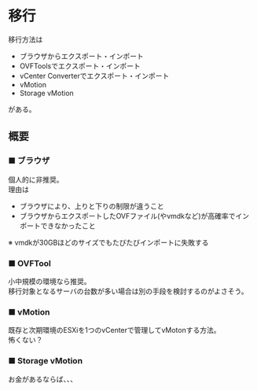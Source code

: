 # 移行
移行方法は
- ブラウザからエクスポート・インポート
- OVFToolsでエクスポート・インポート
- vCenter Converterでエクスポート・インポート
- vMotion
- Storage vMotion

がある。
## 概要
### ■ ブラウザ
個人的に非推奨。  
理由は
- ブラウザにより、上りと下りの制限が違うこと
- ブラウザからエクスポートしたOVFファイル(やvmdkなど)が高確率でインポートできなかったこと

※ vmdkが30GBほどのサイズでもたびたびインポートに失敗する

### ■ OVFTool
小中規模の環境なら推奨。  
移行対象となるサーバの台数が多い場合は別の手段を検討するのがよさそう。

### ■ vMotion
既存と次期環境のESXiを1つのvCenterで管理してvMotonする方法。  
怖くない？

### ■ Storage vMotion
お金があるならば、、、
